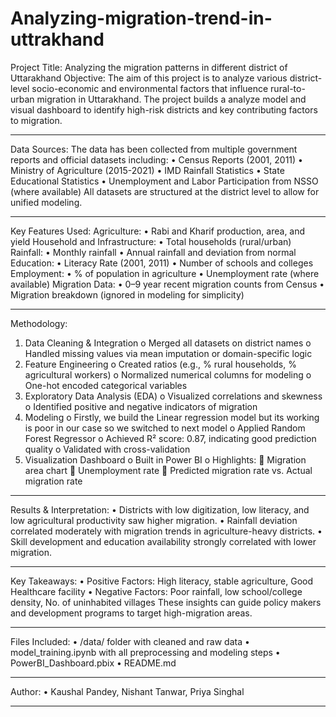 # Analyzing-migration-trend-in-uttrakhand
Project Title: Analyzing the migration patterns in different district of Uttarakhand
Objective:
The aim of this project is to analyze various district-level socio-economic and environmental factors that influence rural-to-urban migration in Uttarakhand. The project builds a analyze model and visual dashboard to identify high-risk districts and key contributing factors to migration.
________________________________________
Data Sources:
The data has been collected from multiple government reports and official datasets including:
•	Census Reports (2001, 2011)
•	Ministry of Agriculture (2015-2021)
•	IMD Rainfall Statistics
•	State Educational Statistics
•	Unemployment and Labor Participation from NSSO (where available)
All datasets are structured at the district level to allow for unified modeling.
________________________________________
Key Features Used:
Agriculture:
•	Rabi and Kharif production, area, and yield
Household and Infrastructure:
•	Total households (rural/urban)
Rainfall:
•	Monthly rainfall
•	Annual rainfall and deviation from normal
Education:
•	Literacy Rate (2001, 2011)
•	Number of schools and colleges
Employment:
•	% of population in agriculture
•	Unemployment rate (where available)
Migration Data:
•	0–9 year recent migration counts from Census
•	Migration breakdown (ignored in modeling for simplicity)
________________________________________
Methodology:
1.	Data Cleaning & Integration
o	Merged all datasets on district names
o	Handled missing values via mean imputation or domain-specific logic
2.	Feature Engineering
o	Created ratios (e.g., % rural households, % agricultural workers)
o	Normalized numerical columns for modeling
o	One-hot encoded categorical variables
3.	Exploratory Data Analysis (EDA)
o	Visualized correlations and skewness
o	Identified positive and negative indicators of migration
4.	Modeling
o	Firstly, we build the Linear regression model but its working is poor in our case so we switched to next model 
o	Applied Random Forest Regressor
o	Achieved R² score: 0.87, indicating good prediction quality
o	Validated with cross-validation
5.	Visualization Dashboard
o	Built in Power BI
o	Highlights:
	Migration area chart
	Unemployment rate
	Predicted migration rate vs. Actual migration rate
________________________________________
Results & Interpretation:
•	Districts with low digitization, low literacy, and low agricultural productivity saw higher migration.
•	Rainfall deviation correlated moderately with migration trends in agriculture-heavy districts.
•	Skill development and education availability strongly correlated with lower migration.
________________________________________
Key Takeaways:
•	Positive Factors: High literacy, stable agriculture, Good Healthcare facility
•	Negative Factors: Poor rainfall, low school/college density, No. of uninhabited villages
These insights can guide policy makers and development programs to target high-migration areas.
________________________________________
Files Included:
•	/data/ folder with cleaned and raw data
•	model_training.ipynb with all preprocessing and modeling steps
•	PowerBI_Dashboard.pbix
•	README.md
________________________________________
Author:
•	Kaushal Pandey, Nishant Tanwar, Priya Singhal
________________________________________
